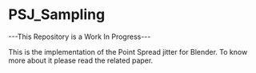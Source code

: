 # PSJ_Sampling

---This Repository is a Work In Progress---

This is the implementation of the Point Spread jitter for Blender.
To know more about it please read the related paper.
